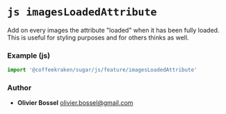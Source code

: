 

<!-- @namespace    sugar.js.feature -->
<!-- @name    imagesLoadedAttribute -->

# ```js imagesLoadedAttribute ```


Add on every images the attribute "loaded" when it has been fully loaded. This is useful
for styling purposes and for others thinks as well.


### Example (js)

```js
import '@coffeekraken/sugar/js/feature/imagesLoadedAttribute'
```


### Author
- **Olivier Bossel** <a href="mailto:olivier.bossel@gmail.com">olivier.bossel@gmail.com</a> 

